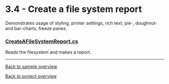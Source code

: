 ﻿# 3.4 - Create a file system report
Demonstrates usage of styling, printer settings, rich text, pie-, doughnut- and bar-charts, freeze panes.

### [CreateAFileSystemReport.cs](CreateAFileSystemReport.cs)
Reads the filesystem and makes a report. 

---
[Back to sample overview](..%2FReadme.md)

[Back to project overview](..%2F..%2FReadme.md)